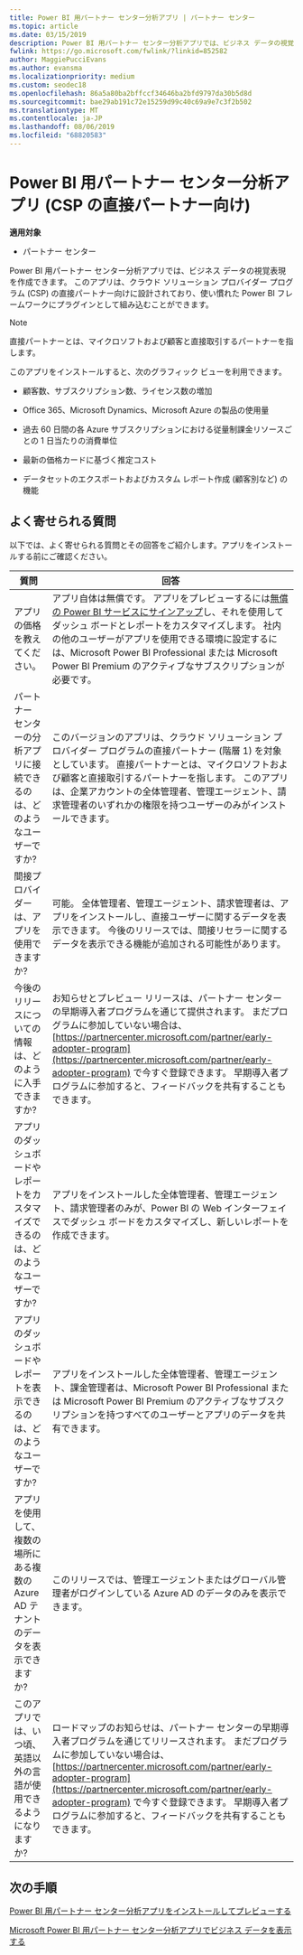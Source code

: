 ```yaml
---
title: Power BI 用パートナー センター分析アプリ | パートナー センター
ms.topic: article
ms.date: 03/15/2019
description: Power BI 用パートナー センター分析アプリでは、ビジネス データの視覚表現を作成できます。
fwlink: https://go.microsoft.com/fwlink/?linkid=852582
author: MaggiePucciEvans
ms.author: evansma
ms.localizationpriority: medium
ms.custom: seodec18
ms.openlocfilehash: 86a5a80ba2bffccf34646ba2bfd9797da30b5d8d
ms.sourcegitcommit: bae29ab191c72e15259d99c40c69a9e7c3f2b502
ms.translationtype: MT
ms.contentlocale: ja-JP
ms.lasthandoff: 08/06/2019
ms.locfileid: "68820583"
---
```

# <a name="partner-center-analytics-app-for-power-bi-direct-partners-in-csp"></a>Power BI 用パートナー センター分析アプリ (CSP の直接パートナー向け)

**適用対象**

- パートナー センター

Power BI 用パートナー センター分析アプリでは、ビジネス データの視覚表現を作成できます。 このアプリは、クラウド ソリューション プロバイダー プログラム (CSP) の直接パートナー向けに設計されており、使い慣れた Power BI フレームワークにプラグインとして組み込むことができます。 

> [!NOTE]  
> 直接パートナーとは、マイクロソフトおよび顧客と直接取引するパートナーを指します。 

このアプリをインストールすると、次のグラフィック ビューを利用できます。 

-   顧客数、サブスクリプション数、ライセンス数の増加

-   Office 365、Microsoft Dynamics、Microsoft Azure の製品の使用量

-   過去 60 日間の各 Azure サブスクリプションにおける従量制課金リソースごとの 1 日当たりの消費単位

-   最新の価格カードに基づく推定コスト

-   データセットのエクスポートおよびカスタム レポート作成 (顧客別など) の機能

## <a name="frequently-asked-questions"></a>よく寄せられる質問

以下では、よく寄せられる質問とその回答をご紹介します。アプリをインストールする前にご確認ください。 

| **質問** | **回答** |
| --- | ---------- |
| アプリの価格を教えてください。 | アプリ自体は無償です。 アプリをプレビューするには[無償の Power BI サービスにサインアップ](https://go.microsoft.com/fwlink/p/?linkid=845347)し、それを使用してダッシュ ボードとレポートをカスタマイズします。 社内の他のユーザーがアプリを使用できる環境に設定するには、Microsoft Power BI Professional または Microsoft Power BI Premium のアクティブなサブスクリプションが必要です。 |
| パートナー センターの分析アプリに接続できるのは、どのようなユーザーですか? | このバージョンのアプリは、クラウド ソリューション プロバイダー プログラムの直接パートナー (階層 1) を対象としています。 直接パートナーとは、マイクロソフトおよび顧客と直接取引するパートナーを指します。 このアプリは、企業アカウントの全体管理者、管理エージェント、請求管理者のいずれかの権限を持つユーザーのみがインストールできます。 |
| 間接プロバイダーは、アプリを使用できますか? | 可能。 全体管理者、管理エージェント、請求管理者は、アプリをインストールし、直接ユーザーに関するデータを表示できます。 今後のリリースでは、間接リセラーに関するデータを表示できる機能が追加される可能性があります。 |
| 今後のリリースについての情報は、どのように入手できますか? | お知らせとプレビュー リリースは、パートナー センターの早期導入者プログラムを通じて提供されます。 まだプログラムに参加していない場合は、[https://partnercenter.microsoft.com/partner/early-adopter-program](https://partnercenter.microsoft.com/partner/early-adopter-program) で今すぐ登録できます。 早期導入者プログラムに参加すると、フィードバックを共有することもできます。 |
| アプリのダッシュボードやレポートをカスタマイズできるのは、どのようなユーザーですか? | アプリをインストールした全体管理者、管理エージェント、請求管理者のみが、Power BI の Web インターフェイスでダッシュ ボードをカスタマイズし、新しいレポートを作成できます。 |
| アプリのダッシュボードやレポートを表示できるのは、どのようなユーザーですか? | アプリをインストールした全体管理者、管理エージェント、課金管理者は、Microsoft Power BI Professional または Microsoft Power BI Premium のアクティブなサブスクリプションを持つすべてのユーザーとアプリのデータを共有できます。 |
| アプリを使用して、複数の場所にある複数の Azure AD テナントのデータを表示できますか? | このリリースでは、管理エージェントまたはグローバル管理者がログインしている Azure AD のデータのみを表示できます。 | 
| このアプリでは、いつ頃、英語以外の言語が使用できるようになりますか? | ロードマップのお知らせは、パートナー センターの早期導入者プログラムを通じてリリースされます。 まだプログラムに参加していない場合は、[https://partnercenter.microsoft.com/partner/early-adopter-program](https://partnercenter.microsoft.com/partner/early-adopter-program) で今すぐ登録できます。 早期導入者プログラムに参加すると、フィードバックを共有することもできます。 | 



## <a name="next-steps"></a>次の手順

[Power BI 用パートナー センター分析アプリをインストールしてプレビューする](power-bi-app-for-direct-partners-install.md)

[Microsoft Power BI 用パートナー センター分析アプリでビジネス データを表示する](power-bi-app-for-direct-partners-use.md)
